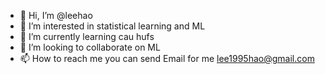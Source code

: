 - 👋 Hi, I’m @leehao
- 👀 I’m interested in statistical learning and ML
- 🌱 I’m currently learning cau hufs
- 💞️ I’m looking to collaborate on ML
- 📫 How to reach me you can send Email for me lee1995hao@gmail.com

<!---
lee1995hao/lee1995hao is a ✨ special ✨ repository because its `README.md` (this file) appears on your GitHub profile.
You can click the Preview link to take a look at your changes.
--->
